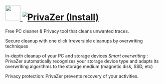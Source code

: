 # [<img src="https://cdn.rawgit.com/AdmiringWorm/chocolatey-packages/17528bfd469d3642519db241e1ab1e838f226a77/icons/privazer.png" height="48" width="48" /> ![PrivaZer (Install)](https://img.shields.io/chocolatey/v/privazer.install.svg?label=PrivaZer%20(Install)&style=for-the-badge)](https://chocolatey.org/packages/privazer.install)

Free PC cleaner & Privacy tool that cleans unwanted traces.

Secure cleanup with one click Irreversible cleanups by overwriting techniques

In-depth cleanup of your PC and storage devices *Smart overwriting* : PrivaZer automatically recognizes your storage device type and adapts its overwriting algorithms to the storage medium (magnetic disk, SSD, etc)

Privacy protection: PrivaZer prevents recovery of your activities.
